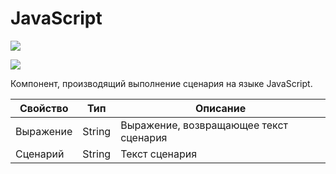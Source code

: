 # JavaScript

![](../../resources/basic/prog/image-(100)-(1)-(1)-(1)-(1)-(1)-(1)-(1)-(2)-(340).png)

![](../../resources/basic/prog/image-(31).png)

Компонент, производящий выполнение сценария на языке JavaScript.

| Свойство  | Тип    | Описание                               |
| --------- | ------ | -------------------------------------- |
| Выражение | String | Выражение, возвращающее текст сценария |
| Сценарий  | String | Текст сценария                         |

